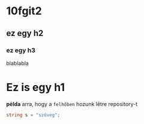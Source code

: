 # 10fgit2
## ez egy h2
### ez egy h3
blablabla

Ez is egy h1
===============
**példa** arra, hogy a `felhőben` hozunk létre repository-t

```cs
string s = "szöveg";
```
